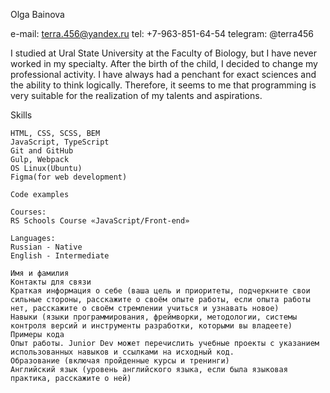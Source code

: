 
Olga Bainova

e-mail: terra.456@yandex.ru
tel: +7-963-851-64-54
telegram: @terra456

I studied at Ural State University at the Faculty of Biology, but I have never worked in my specialty. After the birth of the child, I decided to change my professional activity. I have always had a penchant for exact sciences and the ability to think logically. Therefore, it seems to me that programming is very suitable for the realization of my talents and aspirations.

Skills

    HTML, CSS, SCSS, BEM
    JavaScript, TypeScript
    Git and GitHub
    Gulp, Webpack
    OS Linux(Ubuntu)
    Figma(for web development)

    Code examples

    Courses:
    RS Schools Course «JavaScript/Front-end»

    Languages:
    Russian - Native
    English - Intermediate

    Имя и фамилия
    Контакты для связи
    Краткая информация о себе (ваша цель и приоритеты, подчеркните свои сильные стороны, расскажите о своём опыте работы, если опыта работы нет, расскажите о своём стремлении учиться и узнавать новое)
    Навыки (языки программирования, фреймворки, методологии, системы контроля версий и инструменты разработки, которыми вы владеете)
    Примеры кода
    Опыт работы. Junior Dev может перечислить учебные проекты с указанием использованных навыков и ссылками на исходный код.
    Образование (включая пройденные курсы и тренинги)
    Английский язык (уровень английского языка, если была языковая практика, расскажите о ней)
